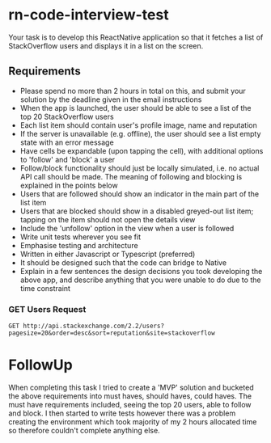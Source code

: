 # rn-code-interview-test

Your task is to develop this ReactNative application so that it fetches a list of StackOverflow users and displays it in a list on the screen.

## Requirements

- Please spend no more than 2 hours in total on this, and submit your solution by the deadline given in the email instructions
- When the app is launched, the user should be able to see a list of the top 20 StackOverflow users
- Each list item should contain user's profile image, name and reputation
- If the server is unavailable (e.g. offline), the user should see a list empty state with an error message
- Have cells be expandable (upon tapping the cell), with additional options to 'follow' and 'block' a user
- Follow/block functionality should just be locally simulated, i.e. no actual API call should be made. The meaning of following and blocking is explained in the points below
- Users that are followed should show an indicator in the main part of the list item
- Users that are blocked should show in a disabled greyed-out list item; tapping on the item should not open the details view
- Include the 'unfollow' option in the view when a user is followed
- Write unit tests wherever you see fit
- Emphasise testing and architecture
- Written in either Javascript or Typescript (preferred)
- It should be designed such that the code can bridge to Native
- Explain in a few sentences the design decisions you took developing the above app, and describe anything that you were unable to do due to the time constraint

### GET Users Request

`GET http://api.stackexchange.com/2.2/users?pagesize=20&order=desc&sort=reputation&site=stackoverflow`

# FollowUp

When completing this task I tried to create a 'MVP' solution and bucketed the above requirements into must haves, should haves, could haves. The must have requirements included, seeing the top 20 users, able to follow and block. I then started to write tests however there was a problem creating the environment which took majority of my 2 hours allocated time so therefore couldn't complete anything else.
